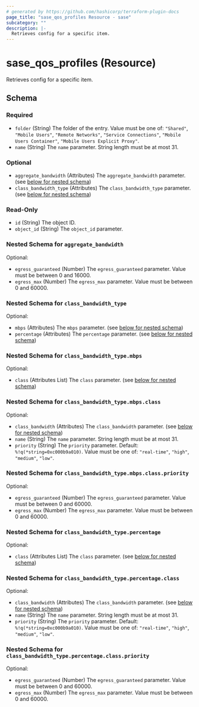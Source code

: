 ```yaml
---
# generated by https://github.com/hashicorp/terraform-plugin-docs
page_title: "sase_qos_profiles Resource - sase"
subcategory: ""
description: |-
  Retrieves config for a specific item.
---
```


# sase_qos_profiles (Resource)

Retrieves config for a specific item.



<!-- schema generated by tfplugindocs -->
## Schema

### Required

- `folder` (String) The folder of the entry. Value must be one of: `"Shared"`, `"Mobile Users"`, `"Remote Networks"`, `"Service Connections"`, `"Mobile Users Container"`, `"Mobile Users Explicit Proxy"`.
- `name` (String) The `name` parameter. String length must be at most 31.

### Optional

- `aggregate_bandwidth` (Attributes) The `aggregate_bandwidth` parameter. (see [below for nested schema](#nestedatt--aggregate_bandwidth))
- `class_bandwidth_type` (Attributes) The `class_bandwidth_type` parameter. (see [below for nested schema](#nestedatt--class_bandwidth_type))

### Read-Only

- `id` (String) The object ID.
- `object_id` (String) The `object_id` parameter.

<a id="nestedatt--aggregate_bandwidth"></a>
### Nested Schema for `aggregate_bandwidth`

Optional:

- `egress_guaranteed` (Number) The `egress_guaranteed` parameter. Value must be between 0 and 16000.
- `egress_max` (Number) The `egress_max` parameter. Value must be between 0 and 60000.


<a id="nestedatt--class_bandwidth_type"></a>
### Nested Schema for `class_bandwidth_type`

Optional:

- `mbps` (Attributes) The `mbps` parameter. (see [below for nested schema](#nestedatt--class_bandwidth_type--mbps))
- `percentage` (Attributes) The `percentage` parameter. (see [below for nested schema](#nestedatt--class_bandwidth_type--percentage))

<a id="nestedatt--class_bandwidth_type--mbps"></a>
### Nested Schema for `class_bandwidth_type.mbps`

Optional:

- `class` (Attributes List) The `class` parameter. (see [below for nested schema](#nestedatt--class_bandwidth_type--mbps--class))

<a id="nestedatt--class_bandwidth_type--mbps--class"></a>
### Nested Schema for `class_bandwidth_type.mbps.class`

Optional:

- `class_bandwidth` (Attributes) The `class_bandwidth` parameter. (see [below for nested schema](#nestedatt--class_bandwidth_type--mbps--class--class_bandwidth))
- `name` (String) The `name` parameter. String length must be at most 31.
- `priority` (String) The `priority` parameter. Default: `%!q(*string=0xc000b9a010)`. Value must be one of: `"real-time"`, `"high"`, `"medium"`, `"low"`.

<a id="nestedatt--class_bandwidth_type--mbps--class--class_bandwidth"></a>
### Nested Schema for `class_bandwidth_type.mbps.class.priority`

Optional:

- `egress_guaranteed` (Number) The `egress_guaranteed` parameter. Value must be between 0 and 60000.
- `egress_max` (Number) The `egress_max` parameter. Value must be between 0 and 60000.




<a id="nestedatt--class_bandwidth_type--percentage"></a>
### Nested Schema for `class_bandwidth_type.percentage`

Optional:

- `class` (Attributes List) The `class` parameter. (see [below for nested schema](#nestedatt--class_bandwidth_type--percentage--class))

<a id="nestedatt--class_bandwidth_type--percentage--class"></a>
### Nested Schema for `class_bandwidth_type.percentage.class`

Optional:

- `class_bandwidth` (Attributes) The `class_bandwidth` parameter. (see [below for nested schema](#nestedatt--class_bandwidth_type--percentage--class--class_bandwidth))
- `name` (String) The `name` parameter. String length must be at most 31.
- `priority` (String) The `priority` parameter. Default: `%!q(*string=0xc000b9a010)`. Value must be one of: `"real-time"`, `"high"`, `"medium"`, `"low"`.

<a id="nestedatt--class_bandwidth_type--percentage--class--class_bandwidth"></a>
### Nested Schema for `class_bandwidth_type.percentage.class.priority`

Optional:

- `egress_guaranteed` (Number) The `egress_guaranteed` parameter. Value must be between 0 and 60000.
- `egress_max` (Number) The `egress_max` parameter. Value must be between 0 and 60000.


